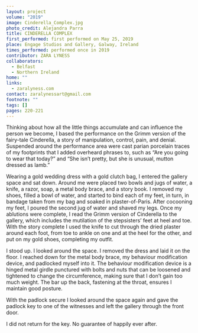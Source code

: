 ```yaml
---
layout: project
volume: "2019"
image: Cinderella_Complex.jpg
photo_credit: Alejandra Parra
title: CINDERELLA COMPLEX
first_performed: first performed on May 25, 2019
place: Engage Studios and Gallery, Galway, Ireland
times_performed: performed once in 2019
contributor: ZARA LYNESS
collaborators:
  - Belfast
  - Northern Ireland
home: ""
links:
  - zaralyness.com
contact: zaralynessart@gmail.com
footnote: ""
tags: []
pages: 220-221
---
```


Thinking about how all the little things accumulate and can influence the person we become, I based the performance on the Grimm version of the fairy-tale Cinderella, a story of manipulation, control, pain, and denial. Suspended around the performance area were cast parian porcelain traces of my footprints that I added overheard phrases to, such as “Are you going to wear that today?” and “She isn’t pretty, but she is unusual, mutton dressed as lamb.”

Wearing a gold wedding dress with a gold clutch bag, I entered the gallery space and sat down. Around me were placed two bowls and jugs of water, a knife, a razor, soap, a metal body brace, and a story book. I removed my shoes, filled a bowl of water, and started to bind each of my feet, in turn, in bandage taken from my bag and soaked in plaster-of-Paris. After cocooning my feet, I poured the second jug of water and shaved my legs. Once my ablutions were complete, I read the Grimm version of Cinderella to the gallery, which includes the mutilation of the stepsisters’ feet at heel and toe. With the story complete I used the knife to cut through the dried plaster around each foot, from toe to ankle on one and at the heel for the other, and put on my gold shoes, completing my outfit.

I stood up. I looked around the space. I removed the dress and laid it on the floor. I reached down for the metal body brace, my behaviour modification device, and padlocked myself into it. The behaviour modification device is a hinged metal girdle punctured with bolts and nuts that can be loosened and tightened to change the circumference, making sure that I don’t gain too much weight. The bar up the back, fastening at the throat, ensures I maintain good posture.

With the padlock secure I looked around the space again and gave the padlock key to one of the witnesses and left the gallery through the front door.

I did not return for the key. No guarantee of happily ever after.
